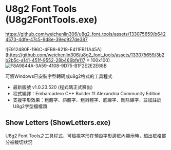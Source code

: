 # U8g2 Font Tools (U8g2FontTools.exe)

https://github.com/weichenlin306/u8g2_font_tools/assets/133075659/b6424573-4dfe-47c5-9d8e-39ec927de387

![E912480F-196C-4FB8-8218-E411FB11A45A](https://github.com/weichenlin306/u8g2_font_tools/assets/133075659/3b2b2b5c-a141-451f-9552-28b466bfe117 = 100x100)
![F8A9844A-3A59-4108-9D75-B1F2E2E2E68B](https://github.com/weichenlin306/u8g2_font_tools/assets/133075659/bff5ee90-7731-412e-9903-3922d736cda6)

可將Windows已安裝字型轉碼成u8g2格式的工具程式
- 最新版號 v1.0.23.520 (程式碼正式釋出)
- 程式編譯：Embarcadero C++ Builder 11 Alexandria Community Edition
- 支援字形效果：粗體字、斜體字、粗斜體字、底線字、刪除線字，並加註於U8g2字型檔檔頭

## Show Letters (ShowLetters.exe)
U8g2 Font Tools之工具程式，可檢視字形在預設字形邊框內顯示時，超出框格部分被裁切狀況
